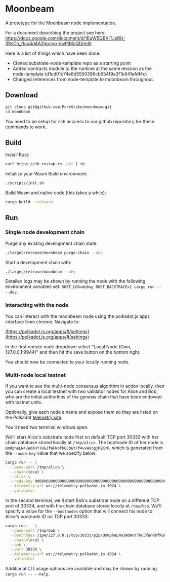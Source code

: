 # Moonbeam

A prototype for the Moonbeam node implementation. 

For a document describing the project see here:
https://docs.google.com/document/d/1EqW5QBKITJzRU-3RsCh_Ruu4d4A2jkxcyo-ewPiMoQU/edit

Here is a list of things which have been done:
* Cloned substrate-node-template repo as a starting point
* Added contracts module to the runtime at the same revision as the node-template (d1cd01c74e8d5550396cb654f9a3f1b641efdf4c)
* Changed references from node-template to moonbeam throughout.

## Download
```bash
git clone git@github.com:PureStake/moonbeam.git
cd moonbeam
```
You need to be setup for ssh acccess to our github repository for these commands to work.

## Build

Install Rust:

```bash
curl https://sh.rustup.rs -sSf | sh
```

Initialize your Wasm Build environment:

```bash
./scripts/init.sh
```

Build Wasm and native code (this takes a while):

```bash
cargo build --release
```

## Run

### Single node development chain

Purge any existing development chain state:

```bash
./target/release/moonbeam purge-chain --dev
```

Start a development chain with:

```bash
./target/release/moonbeam --dev
```

Detailed logs may be shown by running the node with the following environment variables set: `RUST_LOG=debug RUST_BACKTRACE=1 cargo run -- --dev`.

### Interacting with the node

You can interact with the moonbeam node using the polkadot.js apps interface from chrome.  Navigate to:

[https://polkadot.js.org/apps/#/settings](https://polkadot.js.org/apps/#/settings)

In the first remote node dropdown select "Local Node (Own, 127.0.0.1:9944)" and then hit the save button on the bottom right.

You should now be connected to your locally running node.

### Multi-node local testnet

If you want to see the multi-node consensus algorithm in action locally, then you can create a local testnet with two validator nodes for Alice and Bob, who are the initial authorities of the genesis chain that have been endowed with testnet units.

Optionally, give each node a name and expose them so they are listed on the Polkadot [telemetry site](https://telemetry.polkadot.io/#/Local%20Testnet).

You'll need two terminal windows open.

We'll start Alice's substrate node first on default TCP port 30333 with her chain database stored locally at `/tmp/alice`. The bootnode ID of her node is `QmRpheLN4JWdAnY7HGJfWFNbfkQCb6tFf4vvA6hgjMZKrR`, which is generated from the `--node-key` value that we specify below:

```bash
cargo run -- \
  --base-path /tmp/alice \
  --chain=local \
  --alice \
  --node-key 0000000000000000000000000000000000000000000000000000000000000001 \
  --telemetry-url ws://telemetry.polkadot.io:1024 \
  --validator
```

In the second terminal, we'll start Bob's substrate node on a different TCP port of 30334, and with his chain database stored locally at `/tmp/bob`. We'll specify a value for the `--bootnodes` option that will connect his node to Alice's bootnode ID on TCP port 30333:

```bash
cargo run -- \
  --base-path /tmp/bob \
  --bootnodes /ip4/127.0.0.1/tcp/30333/p2p/QmRpheLN4JWdAnY7HGJfWFNbfkQCb6tFf4vvA6hgjMZKrR \
  --chain=local \
  --bob \
  --port 30334 \
  --telemetry-url ws://telemetry.polkadot.io:1024 \
  --validator
```

Additional CLI usage options are available and may be shown by running `cargo run -- --help`.

